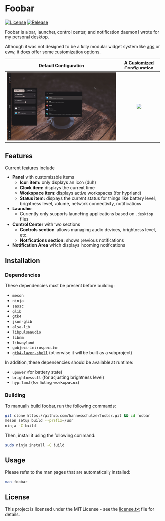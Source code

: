 # Foobar

[![License](https://img.shields.io/github/license/hannesschulze/foobar)](license.txt)
[![Release](https://img.shields.io/github/v/release/hannesschulze/foobar?sort=semver)](https://github.com/hannesschulze/foobar/releases)

Foobar is a bar, launcher, control center, and notification daemon I wrote for my personal desktop.

Although it was not designed to be a fully modular widget system like [ags](https://github.com/Aylur/ags) or [eww](https://github.com/elkowar/eww.git), it does offer some customization options.

| Default Configuration | A [Customized](pub/teatime.conf) Configuration |
|:---:|:---:|
| ![](pub/default.png) | ![](pub/teatime.png) |

## Features

Current features include:
- **Panel** with customizable items
	- **Icon item:** only displays an icon (duh)
	- **Clock item:** displays the current time
	- **Workspace item:** displays active workspaces (for hyprland)
	- **Status item:** displays the current status for things like battery level, brightness level, volume, network connectivity, notifications
- **Launcher**
	- Currently only supports launching applications based on `.desktop` files
- **Control Center** with two sections
	- **Controls section:** allows managing audio devices, brightness level, etc.
	- **Notifications section:** shows previous notifications
- **Notification Area** which displays incoming notifications

## Installation

### Dependencies

These dependencies must be present before building:

- `meson`
- `ninja`
- `sassc`
- `glib`
- `gtk4`
- `json-glib`
- `alsa-lib`
- `libpulseaudio`
- `libnm`
- `libwayland`
- `gobject-introspection`
- [`gtk4-layer-shell`](https://github.com/wmww/gtk4-layer-shell) (otherwise it will be built as a subproject)

In addition, these dependencies should be available at runtime:

- `upower` (for battery state)
- `brightnessctl` (for adjusting brightness level)
- `hyprland` (for listing workspaces)

### Building

To manually build foobar, run the following commands:

```sh
git clone https://github.com/hannesschulze/foobar.git && cd foobar
meson setup build --prefix=/usr
ninja -C build
```

Then, install it using the following command:

```sh
sudo ninja install -C build
```

## Usage

Please refer to the man pages that are automatically installed:

```sh
man foobar
```

## License

This project is licensed under the MIT License - see the [license.txt](license.txt) file for details.
